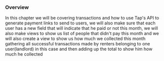 ### Overview

In this chapter we will be covering transactions and how to use Tap's API to generate payment links to send to users, we will also make sure that each user has a new field that will indicate that he paid or not this month, we will also make views to show us list of people that didn't pay this month and we will also create a view to show us how much we collected this month gathering all successful transactions made by renters belonging to one user(landlord) in this case and then adding up the total to show him how much he collected 